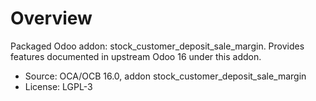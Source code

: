 # Overview

Packaged Odoo addon: stock_customer_deposit_sale_margin. Provides features documented in upstream Odoo 16 under this addon.

- Source: OCA/OCB 16.0, addon stock_customer_deposit_sale_margin
- License: LGPL-3
